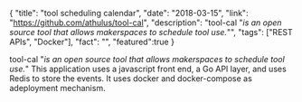 {
  "title": "tool scheduling calendar",
  "date": "2018-03-15",
  "link": "https://github.com/athulus/tool-cal",
  "description": "tool-cal \"<em>is an open source tool that allows makerspaces to schedule tool use.</em>\"",
  "tags": ["REST APIs", "Docker"],
  "fact": "",
  "featured":true
}

tool-cal "<em>is an open source tool that allows makerspaces to schedule tool use.</em>" This application uses a javascript front end, a Go API layer, and uses Redis to store the events. It uses docker and docker-compose as adeployment mechanism.